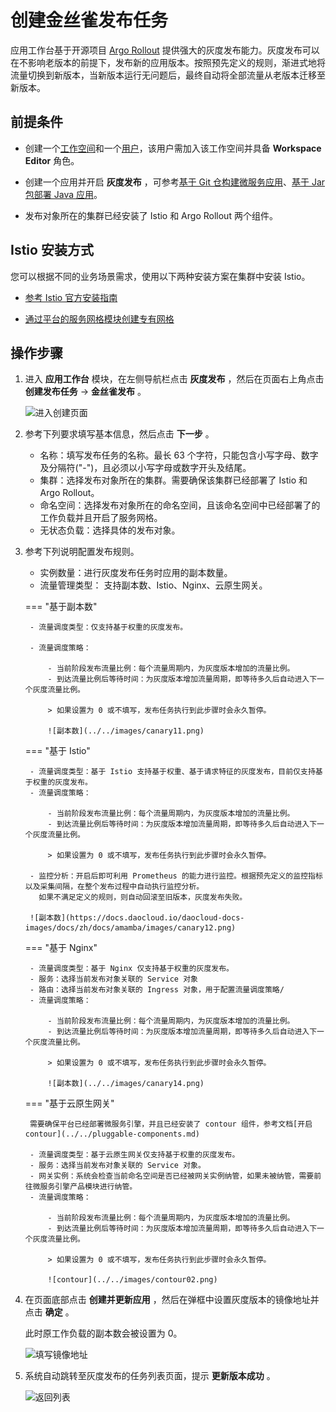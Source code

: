 # 创建金丝雀发布任务

应用工作台基于开源项目 [Argo Rollout](https://argoproj.github.io/argo-rollouts/) 提供强大的灰度发布能力。灰度发布可以在不影响老版本的前提下，发布新的应用版本。按照预先定义的规则，渐进式地将流量切换到新版本，当新版本运行无问题后，最终自动将全部流量从老版本迁移至新版本。

## 前提条件

- 创建一个[工作空间](../../../ghippo/user-guide/workspace/workspace.md)和一个[用户](../../../ghippo/user-guide/access-control/user.md)，该用户需加入该工作空间并具备 __Workspace Editor__ 角色。

- 创建一个应用并开启 __灰度发布__ ，可参考[基于 Git 仓构建微服务应用](../wizard/create-app-git.md)、[基于 Jar 包部署 Java 应用](../wizard/jar-java-app.md)。

- 发布对象所在的集群已经安装了 Istio 和 Argo Rollout 两个组件。

## Istio 安装方式

您可以根据不同的业务场景需求，使用以下两种安装方案在集群中安装 Istio。

- [参考 Istio 官方安装指南](https://istio.io/latest/zh/docs/setup/install/)

- [通过平台的服务网格模块创建专有网格](https://docs.daocloud.io/mspider/user-guide/service-mesh/#_1)

## 操作步骤

1. 进入 __应用工作台__ 模块，在左侧导航栏点击 __灰度发布__ ，然后在页面右上角点击 __创建发布任务__ -> __金丝雀发布__ 。

    ![进入创建页面](../../images/canary01.png)

2. 参考下列要求填写基本信息，然后点击 __下一步__ 。

    - 名称：填写发布任务的名称。最长 63 个字符，只能包含小写字母、数字及分隔符("-")，且必须以小写字母或数字开头及结尾。
    - 集群：选择发布对象所在的集群。需要确保该集群已经部署了 Istio 和 Argo Rollout。
    - 命名空间：选择发布对象所在的命名空间，且该命名空间中已经部署了的工作负载并且开启了服务网格。
    - 无状态负载：选择具体的发布对象。

3. 参考下列说明配置发布规则。

    - 实例数量：进行灰度发布任务时应用的副本数量。
    - 流量管理类型： 支持副本数、Istio、Nginx、云原生网关。

    === "基于副本数"

        - 流量调度类型：仅支持基于权重的灰度发布。

        - 流量调度策略：

            - 当前阶段发布流量比例：每个流量周期内，为灰度版本增加的流量比例。
            - 到达流量比例后等待时间：为灰度版本增加流量周期，即等待多久后自动进入下一个灰度流量比例。

            > 如果设置为 0 或不填写，发布任务执行到此步骤时会永久暂停。

            ![副本数](../../images/canary11.png)

    === "基于 Istio"

        - 流量调度类型：基于 Istio 支持基于权重、基于请求特征的灰度发布，目前仅支持基于权重的灰度发布。
        - 流量调度策略：

            - 当前阶段发布流量比例：每个流量周期内，为灰度版本增加的流量比例。
            - 到达流量比例后等待时间：为灰度版本增加流量周期，即等待多久后自动进入下一个灰度流量比例。

            > 如果设置为 0 或不填写，发布任务执行到此步骤时会永久暂停。
        
        - 监控分析：开启后即可利用 Prometheus 的能力进行监控。根据预先定义的监控指标以及采集间隔，在整个发布过程中自动执行监控分析。
          如果不满足定义的规则，则自动回滚至旧版本，灰度发布失败。

        ![副本数](https://docs.daocloud.io/daocloud-docs-images/docs/zh/docs/amamba/images/canary12.png)

    === "基于 Nginx"

        - 流量调度类型：基于 Nginx 仅支持基于权重的灰度发布。
        - 服务：选择当前发布对象关联的 Service 对象
        - 路由：选择当前发布对象关联的 Ingress 对象，用于配置流量调度策略/
        - 流量调度策略：

            - 当前阶段发布流量比例：每个流量周期内，为灰度版本增加的流量比例。
            - 到达流量比例后等待时间：为灰度版本增加流量周期，即等待多久后自动进入下一个灰度流量比例。

            > 如果设置为 0 或不填写，发布任务执行到此步骤时会永久暂停。

            ![副本数](../../images/canary14.png)

    === "基于云原生网关"

        需要确保平台已经部署微服务引擎，并且已经安装了 contour 组件，参考文档[开启 contour](../../pluggable-components.md)

        - 流量调度类型：基于云原生网关仅支持基于权重的灰度发布。
        - 服务：选择当前发布对象关联的 Service 对象。
        - 网关实例：系统会检查当前命名空间是否已经被网关实例纳管，如果未被纳管，需要前往微服务引擎产品模块进行纳管。
        - 流量调度策略：

            - 当前阶段发布流量比例：每个流量周期内，为灰度版本增加的流量比例。
            - 到达流量比例后等待时间：为灰度版本增加流量周期，即等待多久后自动进入下一个灰度流量比例。

            > 如果设置为 0 或不填写，发布任务执行到此步骤时会永久暂停。

            ![contour](../../images/contour02.png)

4. 在页面底部点击 __创建并更新应用__ ，然后在弹框中设置灰度版本的镜像地址并点击 __确定__ 。

    此时原工作负载的副本数会被设置为 0。

    ![填写镜像地址](https://docs.daocloud.io/daocloud-docs-images/docs/zh/docs/amamba/images/canary15.png)

5. 系统自动跳转至灰度发布的任务列表页面，提示 __更新版本成功__ 。

    ![返回列表](https://docs.daocloud.io/daocloud-docs-images/docs/zh/docs/amamba/images/canary16.png)
